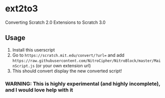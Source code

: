 # ext2to3
Converting Scratch 2.0 Extensions to Scratch 3.0

## Usage
1. Install this userscript
2. Go to ```https://scratch.mit.edu/convert/?url=``` and add ```https://raw.githubusercontent.com/NitroCipher/NitroBlock/master/MainScript.js``` (or your own extension url)
3. This should convert display the new converted script!

### WARNING: This is highly experimental (and highly incomplete), and I would love help with it
